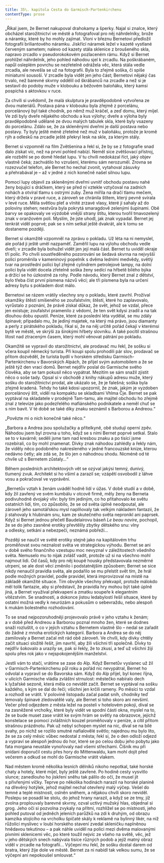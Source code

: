 ```yaml
---
title: 35\. kapitola Cesta do Garmisch-Partenkirchenu
contentType: prose
---
```


<section>

„Říkal jsem, že Bernet nakupoval drahokamy a šperky. Najal si znalce, který obcházel starožitnictví ve městě a fotografoval pro něj náhrdelníky, brože a náramky, které by ho mohly zajímat. Vloni v březnu Bernetovi předložil fotografii briliantového náramku. Jiskřící náramek ležel v kazetě vystlané červeným sametem; nalevo od kazety stála sklenice z broušeného skla, napravo zrcadlo v pseudorokokovém pozlaceném rámu. Když si Bernet prohlížel náhrdelník, jeho pohled náhodou sjel k zrcadlu. Na poškrábaném, napůl osleplém povrchu se nezřetelně odrážela věc, která stála vedle zrcadla, ale nevešla se už na fotografii. Byla to zřejmě soška, či spíše miniaturní sousoší. V zrcadle byla vidět jen jeho část; Bernetovi nějaký čas trvalo, než barevné skvrny oddělil od škrábanců na zrcadle a než si je sestavil do podoby muže v klobouku a béžovém baloňáku, který kamsi pospíchá s aktovkou v ruce.

Za chvíli si uvědomil, že malá skulptura je pravděpodobně vytvořena ze dvou materiálů. Postava pána v klobouku byla zřejmě z porcelánu, porcelánový byl také chodník, po němž muž kráčel, a zeď domu, který míjel. Ve zdi byly dveře nějakého obchodu a kus výlohy; dveře a výloha byly pravděpodobně udělané ze dvou malých tabulek skla, které byly vsazeny do porcelánu. Zdálo se, že za skleněnými dveřmi je další postava nebo postavy. Ty byly ještě méně zřetelné než muž v baloňáku, protože je kromě rýh a odlesků na zrcadle ještě překryl lesk na skle, za kterým stály.

Bernet si vzpomněl na film Zvětšenina a řekl si, že by se z fotografie snad dalo získat víc, než na první pohled nabízí. Neměl sice zvětšovací přístroj, ale rozběhl se po domě hledat lupu. V tu chvíli nedokázal říct, jaký objev vlastně čeká; zachvátilo ho vzrušení, kterému sám nerozuměl. Zrovna se rozezvučel telefon, ale Bernet ho nechal zvonit, vytahoval zásuvky a přehrabával je – až v jedné z nich konečně našel silnou lupu.

Pomocí lupy objevil za skleněnými dveřmi uvnitř obchodu postavu nahé ženy bojující s dráčkem, který se před ní vztekle vztyčoval na zadních nohách a otvíral tlamu s ostrými zuby. Žena mířila na dračí tlamu mečem, který držela v pravé ruce, a zároveň se chránila štítem, který pevně svírala v levé ruce. Měla světlou pleť a vlnité zrzavé vlasy, které jí sahaly až do poloviny stehen; nestvůra byla pokrytá smaragdově zelenými šupinami. Obě barvy se opakovaly ve výzdobě vnější strany štítu, kterou tvořil tmavozelený znak v oranžovém poli. Myslím, že jste uhodl, jak znak vypadal. Bernet jej tenkrát viděl poprvé; pak se s ním setkal ještě dvakrát, ale k tomu se dostaneme později.

Bernet si okamžitě vzpomněl na zprávu o pokladu. Už léta na ni nemyslel, ale pořád ji ještě uměl nazpaměť. Zaměřil lupu na výlohu obchodu vedle dveří; v zrcadle byla bohužel vidět jen její malá část. Bernet tu uviděl okraje tří polic. Po chvíli soustředěného pozorování se šedavá skvrna na nejvyšší polici proměnila v kameninový popelník s dvěma ledními medvědy, světlý tvar na prostřední polici byl zřejmě cylindrem petrolejové lampy, na dolní polici byla vidět docela zřetelně soška ženy sedící na hřbetě bílého býka a držící se ho úzkostně za rohy. Podle návodu, který Bernet znal z dětství, bylo třeba číst první písmena názvů věcí; ale tři písmena byla na určení adresy bytu s pokladem dost málo.

Bernetovi se rázem vrátily všechny sny o pokladu, které zavrhl. Prožíval okamžiky štěstí smíšeného se zoufalstvím; štěstí, které ho zaplavovalo, vyrůstalo z poznání, že právě získal důkaz, že svět, jehož se vzdal, přece jen existuje; zoufalství pramenilo z vědomí, že ten svět kdysi zradil a na tak dlouhou dobu opustil. Peníze, které za poslední léta vydělal, se mu zdály špinavé; připadalo mu, že jediný majetek, na který má právo, jsou diamanty a perly z pirátského pokladu, říkal si, že na něj určitě pořád čekají v kterémsi bytě ve městě, ve skrýši za širokými hřbety slovníku. A také pocítil strašnou lítost nad ztraceným časem, který mohl věnovat pátrání po pokladu.

Okamžitě se vypravil do starožitnictví, ale prodavač mu řekl, že sošku si včera koupil německý turista. Při koupi spolu prohodili pár slov, prodavač se přitom dozvěděl, že turista bydlí v horském středisku Garmisch-Partenkirchenu v Bavorských Alpách, že přijel svým automobilem a že se ještě týž den vrací domů. Bernet nejdřív poslal do Garmische svého člověka, aby se tam pokusil něco vypátrat. Mezitím se sám snažil zjistit něco o soše tady. Opsal si v obchodě z knihy nákupů adresu muže, který sošku do starožitnictví prodal, ale ukázalo se, že je falešná; soška byla zřejmě kradená. Tehdy ho také kdosi upozornil, že znak, jakým je vyzdoben porcelánový štít, viděl na kompaktu se skladbami Vhlma Čje. Bernet se pak vyptával na skladatele v prodejně Tam-tamu, ale majitel obchodu ho zřejmě znal z televize jako podezřelého mafiánského podnikatele a neměl chuť se s ním bavit. V té době se také díky znaku seznámil s Barborou a Andreou.“

„Povězte mi o nich konečně také něco.“

„Barbora a Andrea jsou spolužačky a přítelkyně, obě studují operní zpěv. Náhodou jsem byl zrovna u toho, když se s nimi Bernet poprvé setkal. Stalo se to v kavárně; seděli jsme tam nad kresbou znaku a po tisící jsme rozebírali, co by mohl znamenat. Dívky znak náhodou zahlédly a řekly nám, že viděly něco podobného nakresleného v jedné francouzské knize, kterou nedávno četly; ale zdá se, že šlo jen o náhodnou shodu. Nicméně od té chvíle už s Bernetem zůstaly…“

Během posledních architektových vět se ozýval jakýsi temný, dunivý, tlumený zvuk. Architekt si ho všiml a zarazil se; vzápětí osvobodil z láhve vosu a pokračoval ve vyprávění.

„Bernetův vztah k ženám uváděl hodně lidí v úžas. V době studií a v době, kdy žil zavřený ve svém kumbálu v otcově firmě, měly ženy na Berneta podivuhodně dvojaký vliv: byly tím jediným, co ho přitahovalo ke světu ostatních lidí, tím, co způsobilo, že se od světa úplně neodpoutal, ale zároveň jeho samotářskou mysl naplňovaly tak velkým nákladem fantazií, že ji stahovaly k hlubinám snu, kam ze skutečného světa nepronikl ani paprsek. Když si Bernet jednou přečetl Baudelairovu báseň _Le beau navire_, pochopil, že se do jeho zasněné erotiky převtělily zbytky dětského snu: vlny a odlesky, setkání a nebezpečí, neznámá pobřeží…

Později se naučil ve světě erotiky stejně jako na kapitálovém trhu proměňovat svou neznalost světa ve strategickou výhodu. Bernet se ani v době svého finančního vzestupu moc nevyznal v záležitostech všedního světa. Nemuselo mu to nijak zvlášť vadit, protože už si na všechno mohl najmout lidi. Od časů, kdy pro něj koupě housky představovala nezměrné utrpení, se ale dost věcí změnilo i podstatnějším způsobem; Bernet se sice nikdy nenaučil pravidla světa, ale podařilo se mu přelstít svět tím, že hrál podle možných pravidel, podle pravidel, která improvizoval na místě na základě okamžité situace. Tím obvykle všechny překvapil, protože málokdo měl tolik fantazie, aby si představil, že pravidla hry mohou být také úplně jiná, a Bernet využíval překvapení a zmatku soupeře k elegantním vítězstvím. Se snadností, a dokonce jistou ledabylostí řešil situace, které by ostatní možná vedly k neurózám a pokusům o sebevraždu, nebo alespoň k mukám bolestného rozhodování.

To se snad nejpozoruhodněji projevovalo právě v jeho vztahu k ženám; a v době před Andreou a Barborou poznal mnoho žen, které se dodnes snaží rozluštit, o co v jejich vztahu s Bernetem vlastně šlo – nedal se zařadit do žádné z mnoha erotických kategorií. Barbora a Andrea se do něj zamilovaly a Bernet začal mít rád obě zároveň. Ve chvíli, kdy dívky chtěly začít situaci složitě řešit, jim navrhl, aby žili všichni tři společně. Dívky to nejdřív šokovalo a urazily se, pak si řekly, že to zkusí, a teď už všichni žijí spolu přes rok jako v nejspokojenějším manželství.

Jestli vám to stačí, vrátíme se zase do Alp. Když Bernetův vyslanec už žil v Garmisch-Partenkirchenu půl roku a pořád nic nevypátral, Bernet ho odvolal a vypravil se do Bavorska sám. Když do Alp přijel, byl konec října, v ulicích Garmische vládla zvláštní strnulost: městečko nabíralo dech k lyžařské sezoně, která měla co nevidět začít. Bernet se vyptával na sošku každého, s kým se dal do řeči; všichni jen krčili rameny. Po měsíci to vzdal a rozhodl se vrátit. V polovině listopadu začal padat sníh, chodníky teď lemovaly špinavé zledovatělé valy, ale Bernet si toho skoro ani nevšiml. Večer před odjezdem z města ležel na posteli v hotelovém pokoji, díval se na zasněžené vrcholky, které byly vidět ve spodní části okna, myslel na to, že se bude muset zase vrátit ke svým hrám se světly na obrazovce, jejichž konstelace se pomocí zvláštních kouzel proměňovaly v peníze, a cítil přitom strašnou prázdnotu. Pak už nebyl schopen myslet na nic, díval se na bílé svahy, po nichž se rozlilo smutné nafialovělé světlo; najednou mu bylo líto, že se za celý měsíc vůbec nedostal z města; řekl si, že o den odloží odjezd a vypraví se alespoň jednou do hor, které se po celou dobu jeho pobytu jako fata morgana neustále vynořovaly nad všemi střechami. Číšník mu při snídani doporučil cestu přes hory do Mittenwaldu, kam mohl dojít před večerem a odkud se mohl do Garmische vrátit vlakem.

Nad městem kromě několika lesních dělníků nikoho nepotkal, také horské chaty a hotely, které míjel, byly ještě zavřené. Po hodině cesty vysvitlo slunce; zanedlouho ho jiskření sněhu tak pálilo do očí, že musel jít s přivřenými víčky. Teprve po několika hodinách narazil na horské planině na dřevěný hotýlek, jehož majitel nechal otevřený malý výčep. Vešel do temné a teplé místnosti, oslněn sněhem, a nějakou chvíli skoro neviděl. Poslepu se posadil ke stolu, do jehož hrany narazil, a když se ze tmy, jíž zvolna proplouvaly barevné skvrny, ozval uctivý mužský hlas, objednal si grog. Jeho oči si pozvolna zvykaly na přítmí, rozhlížel se po místnosti, jeho pohled putoval od jedněch jeleních parůžků na zdi k druhým, od obrazu kamzíka stojícího na vrcholku špičaté skály k reklamě na bylinný likér, na níž růžolící myslivec v loubí horského stavení zvedal skleničku naplněnou hnědavou tekutinou – a pak náhle uviděl na polici mezi dvěma malovanými pivními sklenicemi věc, po které toužil nejvíc ze všeho na světě, věc, jež v jeho dětských snech nabývala tisíce různých podob a jejíž matný obraz viděl v zrcadle na fotografii… Výčepní mu řekl, že sošku dostal darem od bratra, který žije dole ve městě. Bernet za ni nabídl tak velkou sumu, že se výčepní ani nepokoušel smlouvat.“

</section>
